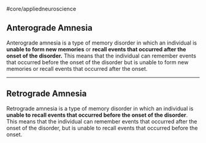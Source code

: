 #core/appliedneuroscience 

## Anterograde Amnesia

Anterograde amnesia is a type of memory disorder in which an individual is **unable to form new memories** or **recall events that occurred after the onset of the disorder.** This means that the individual can remember events that occurred before the onset of the disorder but is unable to form new memories or recall events that occurred after the onset.

----

## Retrograde Amnesia

Retrograde amnesia is a type of memory disorder in which an individual is **unable to recall events that occurred before the onset of the disorder**. This means that the individual can remember events that occurred after the onset of the disorder, but is unable to recall events that occurred before the onset.
